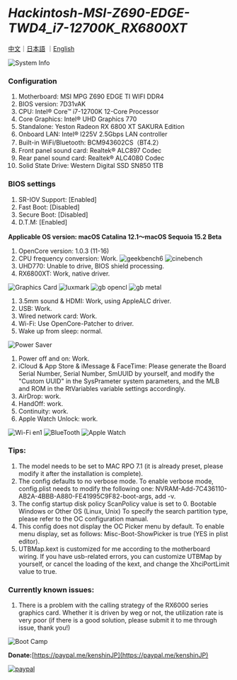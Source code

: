 # *Hackintosh-MSI-Z690-EDGE-TWD4_i7-12700K_RX6800XT*

[中文](https://github.com/igarashikenshin/Hackintosh-MSI-Z690-EDGE-TWD4_i7-12700K_RX6800XT/blob/main/README.md)｜[日本語](https://github.com/igarashikenshin/Hackintosh-MSI-Z690-EDGE-TWD4_i7-12700K_RX6800XT/blob/main/README_JP.md)
｜[English](https://github.com/igarashikenshin/Hackintosh-MSI-Z690-EDGE-TWD4_i7-12700K_RX6800XT/blob/main/README_EN.md)

![System Info](https://s2.loli.net/2024/11/17/IqmvxEQ1sdCcHA4.png)


### Configuration
1. Motherboard: MSI MPG Z690 EDGE TI WIFI DDR4
1. BIOS version: 7D31vAK
1. CPU: Intel® Core™ i7-12700K 12-Core Processor
1. Core Graphics: Intel® UHD Graphics 770
1. Standalone: ​​Yeston Radeon RX 6800 XT SAKURA Edition
1. Onboard LAN: Intel® I225V 2.5Gbps LAN controller
1. Built-in WiFi/Bluetooth: BCM943602CS（BT4.2）
1. Front panel sound card: Realtek® ALC897 Codec
1. Rear panel sound card: Realtek® ALC4080 Codec
1. Solid State Drive: Western Digital SSD SN850 1TB

### BIOS settings
1. SR-IOV Support: [Enabled]
2. Fast Boot: [Disabled]
3. Secure Boot: [Disabled]
4. D.T.M: [Enabled]


**Applicable OS version: macOS Catalina 12.1～macOS Sequoia 15.2 Beta**

1. OpenCore version: 1.0.3 (11-16)
1. CPU frequency conversion: Work.
![geekbench6](https://s2.loli.net/2023/06/19/6Wbvf9dog5K7SwB.png)
![cinebench](https://s2.loli.net/2023/06/19/CBetHYmy1RIanFS.png)
1. UHD770: Unable to drive, BIOS shield processing.
1. RX6800XT: Work, native driver.

![Graphics Card](https://s2.loli.net/2023/06/19/DYcQ9q1nNiM4PE6.png)
![luxmark](https://s2.loli.net/2023/06/19/T2QaOfgnqC8rSsG.png)
![gb opencl](https://s2.loli.net/2023/06/19/U1rCegOkSd4AGZJ.png)
![gb metal](https://s2.loli.net/2023/06/19/GmXQZcosb3FxPtJ.png)

1. 3.5mm sound & HDMI: Work, using AppleALC driver.
2. USB: Work.
3. Wired network card: Work.
4. Wi-Fi: Use OpenCore-Patcher to driver.
5. Wake up from sleep: normal.

![Power Saver](https://s2.loli.net/2023/06/19/DlKsPrtFmwVfEqU.png)

1. Power off and on: Work.
2. iCloud & App Store & iMessage & FaceTime: Please generate the Board Serial Number, Serial Number, SmUUID by yourself, and modify the "Custom UUID" in the SysPrameter system parameters, and the MLB and ROM in the RtVariables variable settings accordingly.
3. AirDrop: work.
4. HandOff: work.
5. Continuity: work.
6. Apple Watch Unlock: work.


![Wi-Fi en1](https://s2.loli.net/2023/06/19/B5Gkdyuxq2aLpnN.png)
![BlueTooth](https://s2.loli.net/2023/06/19/KDIOSrLo2sQgb9a.png)
![Apple Watch](https://s2.loli.net/2023/06/19/wW8C5gl4HTyEGcD.png)

### Tips:

1. The model needs to be set to MAC RPO 7.1 (it is already preset, please modify it after the installation is complete).
1. The config defaults to no verbose mode. To enable verbose mode, config.plist needs to modify the following one: NVRAM-Add-7C436110-AB2A-4BBB-A880-FE41995C9F82-boot-args, add -v.
1. The config startup disk policy ScanPolicy value is set to 0. Bootable Windows or Other OS (Linux, Unix) To specify the search partition type, please refer to the OC configuration manual.
1. This config does not display the OC Picker menu by default. To enable menu display, set as follows: Misc-Boot-ShowPicker is true (YES in plist editor).
1. UTBMap.kext is customized for me according to the motherboard wiring. If you have usb-related errors, you can customize UTBMap by yourself, or cancel the loading of the kext, and change the XhciPortLimit value to true.

### Currently known issues:

1. There is a problem with the calling strategy of the RX6000 series graphics card. Whether it is driven by weg or not, the utilization rate is very poor (if there is a good solution, please submit it to me through issue, thank you!)

![Boot Camp](https://s2.loli.net/2023/06/19/UpB186T3roGHkXJ.png)

**Donate:**[https://paypal.me/kenshinJP](https://paypal.me/kenshinJP)


[![paypal](https://www.paypalobjects.com/en_US/i/btn/btn_donateCC_LG.gif)](https://paypal.me/kenshinJP)
